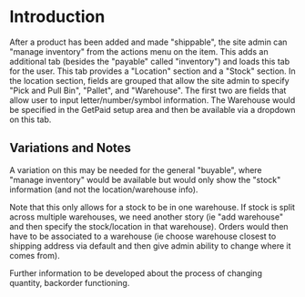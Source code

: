 # Introduction #

After a product has been added and made "shippable", the site admin can "manage inventory" from the actions menu on the item. This adds an additional tab (besides the "payable" called "inventory") and loads this tab for the user. This tab provides a "Location" section and a "Stock" section. In the location section, fields are grouped that allow the site admin to specify "Pick and Pull Bin", "Pallet", and "Warehouse". The first two are fields that allow user to input letter/number/symbol information. The Warehouse would be specified in the GetPaid setup area and then be available via a dropdown on this tab.

## Variations and Notes ##

A variation on this may be needed for the general "buyable", where "manage inventory" would be available but would only show the "stock" information (and not the location/warehouse info).

Note that this only allows for a stock to be in one warehouse. If stock is split across multiple warehouses, we need another story (ie "add warehouse" and then specify the stock/location in that warehouse). Orders would then have to be associated to a warehouse (ie choose warehouse closest to shipping address via default and then give admin ability to change where it comes from).

Further information to be developed about the process of changing quantity, backorder functioning.